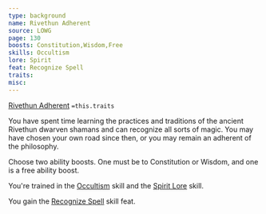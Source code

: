 ```yaml
---
type: background
name: Rivethun Adherent 
source: LOWG
page: 130
boosts: Constitution,Wisdom,Free
skills: Occultism
lore: Spirit
feat: Recognize Spell
traits: 
misc: 
---
```


[Rivethun Adherent](###%20Rivethun%20Adherent)
`=this.traits`


You have spent time learning the practices and traditions of the ancient Rivethun dwarven shamans and can recognize all sorts of magic. You may have chosen your own road since then, or you may remain an adherent of the philosophy.

Choose two ability boosts. One must be to Constitution or Wisdom, and one is a free ability boost.

You're trained in the [Occultism](Occultism) skill and the [Spirit Lore](Spirit%20Lore) skill.

You gain the [Recognize Spell](Recognize%20Spell) skill feat.

